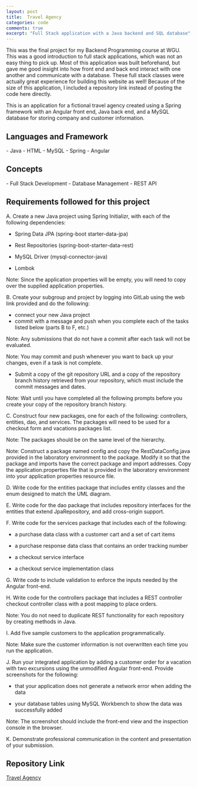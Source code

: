```yaml
---
layout: post
title:  Travel Agency
categories: code
comments: true
excerpt: "Full Stack application with a Java backend and SQL database" 
---
```

This was the final project for my Backend Programming course at WGU. This was a good introduction to full stack applications, which was not an easy thing to pick up. Most of this application was built beforehand, but gave me good insight into how front end and back end interact with one another and communicate with a database. These full stack classes were actually great experience for building this website as well! Because of the size of this application, I included a repository link instead of posting the code here directly.

This is an application for a fictional travel agency created using a Spring framework with an Angular front end, Java back end, and a MySQL database for storing company and customer information.

<h2>Languages and Framework</h2>
- Java
- HTML
- MySQL
- Spring
- Angular

<h2>Concepts</h2>
- Full Stack Development
- Database Management
- REST API

<h2>Requirements followed for this project</h2>

A.   Create a new Java project using Spring Initializr, with each of the following dependencies:

  - Spring Data JPA (spring-boot starter-data-jpa)

  - Rest Repositories (spring-boot-starter-data-rest)

  - MySQL Driver (mysql-connector-java)

  - Lombok

Note: Since the application properties will be empty, you will need to copy over the supplied application properties.

B.   Create your subgroup and project by logging into GitLab using the web link provided and do the following:

  - connect your new Java project
  - commit with a message and push when you complete each of the tasks listed below (parts B to F, etc.)

Note: Any submissions that do not have a commit after each task will not be evaluated.

Note: You may commit and push whenever you want to back up your changes, even if a task is not complete.

  - Submit a copy of the git repository URL and a copy of the repository branch history retrieved from your repository, which must include the commit messages and dates.

Note: Wait until you have completed all the following prompts before you create your copy of the repository branch history.

C.   Construct four new packages, one for each of the following: controllers, entities, dao, and services. The packages will need to be used for a checkout form and vacations packages list.

Note: The packages should be on the same level of the hierarchy.

Note: Construct a package named config and copy the RestDataConfig.java provided in the laboratory environment to the package. Modify it so that the package and imports have the correct package and import addresses. Copy the application.properties file that is provided in the laboratory environment into your application properties resource file.

D.   Write code for the entities package that includes entity classes and the enum designed to match the UML diagram.

E.   Write code for the dao package that includes repository interfaces for the entities that extend JpaRepository, and add cross-origin support.

F.   Write code for the services package that includes each of the following:

  - a purchase data class with a customer cart and a set of cart items

  - a purchase response data class that contains an order tracking number

  - a checkout service interface

  - a checkout service implementation class

G.   Write code to include validation to enforce the inputs needed by the Angular front-end.

H.   Write code for the controllers package that includes a REST controller checkout controller class with a post mapping to place orders.

Note: You do not need to duplicate REST functionality for each repository by creating methods in Java.

I.   Add five sample customers to the application programmatically.

Note: Make sure the customer information is not overwritten each time you run the application.

J.   Run your integrated application by adding a customer order for a vacation with two excursions using the unmodified Angular front-end. Provide screenshots for the following:

  - that your application does not generate a network error when adding the data

  - your database tables using MySQL Workbench to show the data was successfully added

Note: The screenshot should include the front-end view and the inspection console in the browser.

K.   Demonstrate professional communication in the content and presentation of your submission.

<h2>Repository Link</h2>
<a href="https://github.com/tlkroll/TravelAgency" target="_blank">Travel Agency</a>